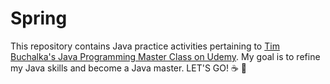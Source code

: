 # Spring

This repository contains Java practice activities pertaining to [Tim Buchalka's Java Programming Master Class on Udemy](https://www.udemy.com/course/java-the-complete-java-developer-course/).
My goal is to refine my Java skills and become a Java master. LET'S GO! :coffee: :leaves:

